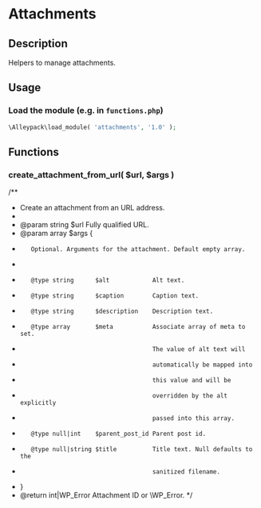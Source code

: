 # Attachments

## Description

Helpers to manage attachments.

## Usage

### Load the module (e.g. in `functions.php`)

```php
\Alleypack\load_module( 'attachments', '1.0' );
```
## Functions

### create_attachment_from_url( $url, $args )

/**
 * Create an attachment from an URL address.
 *
 * @param string $url Fully qualified URL.
 * @param array  $args {
 *        Optional. Arguments for the attachment. Default empty array.
 *
 *        @type string      $alt            Alt text.
 *        @type string      $caption        Caption text.
 *        @type string      $description    Description text.
 *        @type array       $meta           Associate array of meta to set.
 *                                          The value of alt text will
 *                                          automatically be mapped into
 *                                          this value and will be
 *                                          overridden by the alt explicitly
 *                                          passed into this array.
 *        @type null|int    $parent_post_id Parent post id.
 *        @type null|string $title          Title text. Null defaults to the
 *                                          sanitized filename.
 * }
 * @return int|WP_Error Attachment ID or \WP_Error.
 */
